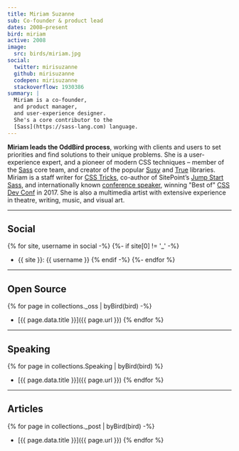 ```yaml
---
title: Miriam Suzanne
sub: Co-founder & product lead
dates: 2008–present
bird: miriam
active: 2008
image:
  src: birds/miriam.jpg
social:
  twitter: mirisuzanne
  github: mirisuzanne
  codepen: mirisuzanne
  stackoverflow: 1930386
summary: |
  Miriam is a co-founder,
  and product manager,
  and user-experience designer.
  She's a core contributor to the
  [Sass](https://sass-lang.com) language.
---
```


**Miriam leads the OddBird process**,
working with clients and users to set priorities
and find solutions to their unique problems.
She is a user-experience expert,
and a pioneer of modern CSS techniques –
member of the [Sass][sass] core team,
and creator of the popular [Susy][susy]
and [True][true] libraries.
Miriam is a staff writer for [CSS Tricks][tricks],
co-author of SitePoint’s [Jump Start Sass][jss],
and internationally known
[conference speaker][speaking],
winning "Best of" [CSS Dev Conf][dev] in 2017.
She is also a multimedia artist
with extensive experience in theatre,
writing, music, and visual art.

[sass]: https://sass-lang.com
[susy]: /susy/
[true]: /true/
[tricks]: http://css-tricks.com
[jss]: https://www.sitepoint.com/premium/books/jump-start-sass
[speaking]: /services/speaking/
[dev]: https://blog.cssdevconf.com/slides-and-resources-from-css-dev-conf-2017-new-orleans-8e2a5edb06b0#2b07

------

## Social

{% for site, username in social -%}
{%- if site[0] != '_' -%}
- {{ site }}: {{ username }}
{% endif -%}
{%- endfor %}

------

## Open Source

{% for page in collections._oss | byBird(bird) -%}
- [{{ page.data.title }}]({{ page.url }})
{% endfor %}

------

## Speaking

{% for page in collections.Speaking | byBird(bird) %}
- [{{ page.data.title }}]({{ page.url }})
{% endfor %}

------

## Articles

{% for page in collections._post | byBird(bird) -%}
- [{{ page.data.title }}]({{ page.url }})
{% endfor %}
